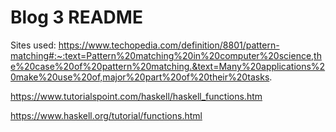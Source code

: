 # Blog 3 README
Sites used:
https://www.techopedia.com/definition/8801/pattern-matching#:~:text=Pattern%20matching%20in%20computer%20science,the%20case%20of%20pattern%20matching.&text=Many%20applications%20make%20use%20of,major%20part%20of%20their%20tasks.

https://www.tutorialspoint.com/haskell/haskell_functions.htm

https://www.haskell.org/tutorial/functions.html